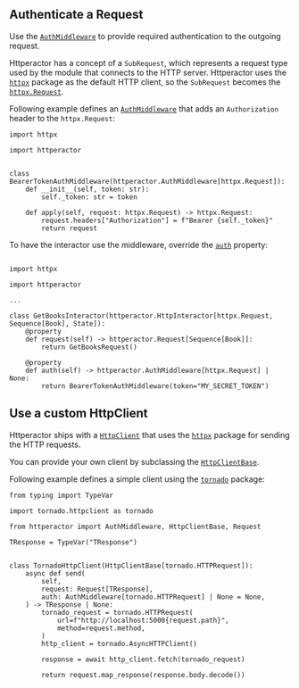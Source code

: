 ## Authenticate a Request

Use the [`AuthMiddleware`](/api/auth/#httperactor.abc.AuthMiddleware) to provide required authentication to the outgoing request.

Httperactor has a concept of a `SubRequest`, which represents a request type used by the module that connects to the HTTP server. Httperactor uses the [`httpx`](https://wwww.python-httpx.org) package as the default HTTP client, so the `SubRequest` becomes the [`httpx.Request`](https://www.python-httpx.org/api/#request).

Following example defines an [`AuthMiddleware`](/api/auth/#httperactor.abc.AuthMiddleware) that adds an `Authorization` header to the `httpx.Request`:

```python3
import httpx

import httperactor


class BearerTokenAuthMiddleware(httperactor.AuthMiddleware[httpx.Request]):
    def __init__(self, token: str):
        self._token: str = token

    def apply(self, request: httpx.Request) -> httpx.Request:
        request.headers["Authorization"] = f"Bearer {self._token}"
        return request
```

To have the interactor use the middleware, override the [`auth`](/api/interactor/#httperactor.interactor.HttpInteractor.auth) property:
```python3

import httpx

import httperactor

...

class GetBooksInteractor(httperactor.HttpInteractor[httpx.Request, Sequence[Book], State]):
    @property
    def request(self) -> httperactor.Request[Sequence[Book]]:
        return GetBooksRequest()

    @property
    def auth(self) -> httperactor.AuthMiddleware[httpx.Request] | None:
        return BearerTokenAuthMiddleware(token="MY_SECRET_TOKEN")
```

## Use a custom HttpClient

Httperactor ships with a [`HttpClient`](/api/client/#httperactor.HttpClient) that uses the [`httpx`](https://www.python-httpx.org) package for sending the HTTP requests.

You can provide your own client by subclassing the [`HttpClientBase`](/api/client/#httperactor.abc.HttpClientBase). 

Following example defines a simple client using the [`tornado`](https://www.tornadoweb.org/en/stable/index.html) package:

```python3
from typing import TypeVar

import tornado.httpclient as tornado

from httperactor import AuthMiddleware, HttpClientBase, Request

TResponse = TypeVar("TResponse")


class TornadoHttpClient(HttpClientBase[tornado.HTTPRequest]):
    async def send(
        self,
        request: Request[TResponse],
        auth: AuthMiddleware[tornado.HTTPRequest] | None = None,
    ) -> TResponse | None:
        tornado_request = tornado.HTTPRequest(
            url=f"http://localhost:5000{request.path}",
            method=request.method,
        )
        http_client = tornado.AsyncHTTPClient()

        response = await http_client.fetch(tornado_request)

        return request.map_response(response.body.decode())
```

